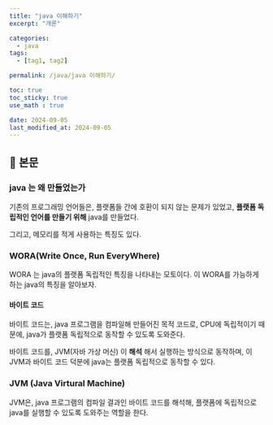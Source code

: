 ```yaml
---
title: "java 이해하기"
excerpt: "개론"

categories:
  - java
tags:
  - [tag1, tag2]

permalink: /java/java 이해하기/

toc: true
toc_sticky: true
use_math : true

date: 2024-09-05
last_modified_at: 2024-09-05
---
```


## 🦥 본문

### java 는 왜 만들었는가

기존의 프로그래밍 언어들은, 플랫폼들 간에 호환이 되지 않는 문제가 있었고, **플랫폼 독립적인 언어를 만들기 위해** java를 만들었다. 

그리고, 메모리를 적게 사용하는 특징도 있다. 

### WORA(Write Once, Run EveryWhere)

WORA 는 java의 플랫폼 독립적인 특징을 나타내는 모토이다. 이 WORA를 가능하게 하는 java의 특징을 알아보자. 

#### 바이트 코드

바이트 코드는, java 프로그램을 컴파일해 만들어진 목적 코드로, CPU에 독립적이기 때문에, java가 플랫폼 독립적으로 동작할 수 있도록 도와준다. 

바이트 코드를, JVM(자바 가상 머신) 이 **해석** 해서 실행하는 방식으로 동작하며, 이 JVM과 바이트 코드 덕분에 java는 플랫폼 독립적으로 동작할 수 있다. 

### JVM (Java Virtural Machine)

JVM은, java 프로그램의 컴파일 결과인 바이트 코드를 해석해, 플랫폼에 독립적으로 java를 실행할 수 있도록 도와주는 역할을 한다.





